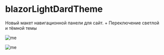# blazorLightDardTheme
Новый макет навигационной панели для сайт. + Переключение светлой и тёмной темы

![me](https://github.com/Gorbulev-Sergey/blazorLightDardTheme/blob/master/wwwroot/gifs/first.gif)

![me](https://github.com/Gorbulev-Sergey/blazorLightDardTheme/blob/master/wwwroot/gifs/second.gif)
